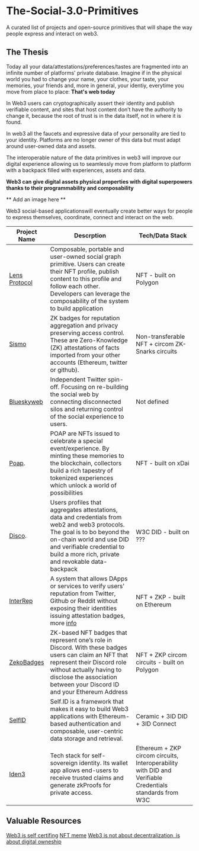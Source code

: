 # The-Social-3.0-Primitives
A curated list of projects and open-source primitives that will shape the way people express and interact on web3.

## The Thesis

Today all your data/attestations/preferences/tastes are fragmented into an infinite number of platforms' private database. Imagine if in the physical world you had to change your name, your clothes, your taste, your memories, your friends and, more in general, your identiy, everytime you move from place to place: **That's web today**

In Web3 users can cryptographically assert their identity and publish verifiable content, and sites that host content don’t have the authority to change it, because the root of trust is in the data itself, not in where it is found.

In web3 all the faucets and expressive data of your personality are tied to your identity. Platforms are no longer owner of this data but must adapt around user-owned data and assets. 

The interoperable nature of the data primitives in web3 will improve our digital experience allowing us to seamlessly move from platform to platform with a backpack filled with experiences, assets and data. 

**Web3 can give digital assets physical properties with digital superpowers thanks to their programmability and composability**

** Add an image here **

Web3 social-based applicationswill eventually create better ways for people to express themselves, coordinate, connect and interact on the web.


| Project Name     | Descrption      | Tech/Data Stack     | 
| -------------    | --------        |  --------    |
| [Lens Protocol](https://lens.dev/)        |  Composable, portable and user-owned social graph primitive. Users can create their NFT profile, publish content to this profile and follow each other. Developers can leverage the composability of the system to build application  | NFT - built on Polygon  |
| [Sismo](https://www.sismo.io/)            |  ZK badges for reputation aggregation and privacy preserving access control. These are Zero-Knowledge (ZK) attestations of facts imported from your other accounts (Ethereum, twitter or github).| Non-transferable NFT + circom ZK-Snarks circuits  |
| [Blueskyweb](https://blueskyweb.org/)     |  Independent Twitter spin-off. Focusing on re-building the social web by connecting disconnected silos and returning control of the social experience to users.  |  Not defined  |
| [Poap](https://poap.xyz/).                |  POAP are NFTs issued to celebrate a special event/experience. By minting these memories to the blockchain, collectors build a rich tapestry of tokenized experiences which unlock a world of possibilities  |  NFT - built on xDai  |
| [Disco](https://www.disco.xyz/).          |  Users profiles that aggregates attestations, data and credentials from web2 and web3 protocols. The goal is to bo beyond the on-chain world and use DID and verifiable credential to build a more rich, private and revokable data-backpack |  W3C DID  - built on ???  |
| [InterRep](https://kovan.interep.link/)   |  A system that allows DApps or services to verify users' reputation from Twitter, Github or Reddit without exposing their identities issuing attestation badges, more [info](https://jaygraber.medium.com/introducing-interrep-255d3f56682) |  NFT + ZKP  - built on Ethereum  |
| [ZekoBadges](https://github.com/enricobottazzi/ZekoBadges)  |  ZK-based NFT badges that represent one’s role in Discord. With these badges users can claim an NFT that represent their Discord role without actually having to disclose the association between your Discord ID and your Ethereum Address |  NFT + ZKP circom circuits  - built on Polygon  |
| [SelfID](https://developers.ceramic.network/reference/self-id/)|  Self.ID is a framework that makes it easy to build Web3 applications with Ethereum-based authentication and composable, user-centric data storage and retrieval.|  Ceramic + 3ID DID + 3ID Connect  |
| [Iden3](https://iden3.io/) |  Tech stack for self-sovereign identity. Its wallet app allows end-users to receive trusted claims and generate zkProofs for private access.|  Ethereum + ZKP circom circuits, Interoperability with DID and Verifiable Credentials standards from W3C  |

## Valuable Resources

[Web3 is self certifing](https://jaygraber.medium.com/web3-is-self-certifying-9dad77fd8d81)
[NFT meme](https://twitter.com/FEhrsam/status/1459227915053256708)
[Web3 is not about decentralization, is about digital owneship](https://twitter.com/tosi_tommaso/status/1480895337468366848)

 

